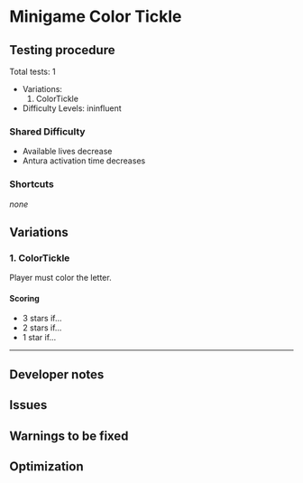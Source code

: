 # Minigame Color Tickle

## Testing procedure
Total tests: 1
- Variations: 
    1. ColorTickle
- Difficulty Levels: ininfluent

### Shared Difficulty
- Available lives decrease
- Antura activation time decreases

### Shortcuts
_none_

## Variations

### 1. ColorTickle
Player must color the letter.

#### Scoring
- 3 stars if...
- 2 stars if...
- 1 star if...
---
## Developer notes

## Issues

## Warnings to be fixed

## Optimization